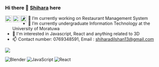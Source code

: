### Hi there 👋 [Shihara](https://www.facebook.com/shihara.dilshan.3) here

<a href="https://twitter.com/DilshanShihara?t=A1w6deqz2F48RJ2gmX-eSQ&s=09">
  <img align="left" alt="Shihara | Twitter" width="22px" src="https://raw.githubusercontent.com/peterthehan/peterthehan/master/assets/twitter.svg" />
</a>
<a href="https://www.linkedin.com/in/shihara-jayasinghe-7610361a5">
  <img align="left" alt="Shihara's LinkedIN" width="22px" src="https://raw.githubusercontent.com/peterthehan/peterthehan/master/assets/linkedin.svg" />
</a>
<a href="https://open.spotify.com/user/jme9n332922i8s1qdidot9af6?si=dtySXBkERiKToWcU6cg6mA&utm_source=copy-link">
  <img align="left" alt="Shihara's Spotify" width="22px" src="https://raw.githubusercontent.com/peterthehan/peterthehan/master/assets/spotify.svg" />
</a>



- 🔭 I’m currently working on Restaurant Management System
- 🌱 I’m currently undergraduate Information Technology at the University of Moratuwa
- 👀 I'm interested in Javascript, React and anything related to 3D
- 📫 Contact number: 0769348591, Email : shiharadilshan13@gmail.com

<img src="https://github-readme-stats.vercel.app/api?username=shiharJ&show_icons=true&theme=nord" />

![Blender](https://img.shields.io/badge/blender-%23F5792A.svg?style=for-the-badge&logo=blender&logoColor=white)
![JavaScript](https://img.shields.io/badge/javascript-%23323330.svg?style=for-the-badge&logo=javascript&logoColor=%23F7DF1E)
![React](https://img.shields.io/badge/react-%2320232a.svg?style=for-the-badge&logo=react&logoColor=%2361DAFB)
